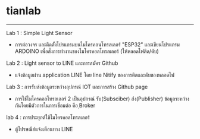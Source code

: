 # tianlab
----------------------------------------------------------------------------------------------------------------------------------------

Lab 1 : Simple Light Sensor
          
  - การต่อวงจร และติดตั้งโปรแกรมบนไมโครคอนโทรลเลอร์ "ESP32" และเขียนโปรแกรม ARDOINO เพื่อสั่งการทำงานของไมโครคอลโทรลเลอร์ (ให้หลอดไฟติด/ดับ)

Lab 2 : Light sensor to LINE และการสมัคร Github
           
  - แจ้งข้อมูลผ่าน application LINE โดย line Nitify ของการติดและดับของหลอดไฟ
  
Lab 3 : การรับส่งข้อมูลระหว่างอุปกรณ์ IOT และการสร้าง Github page 
  
  - การใช้ไมโครคอลโทรลเลอร์ 2 เป็นอุปกรณ์ รับ(Subsciber) ส่ง(Publisher) ข้อมูลระหว่างกันโดยมีตัวการในการเชื่อมต่อ คือ ฺBroker

lab 4 : การประยุกต์ใช้ไมโครคอลโทรลเลอร์
   
  - ตู้ไปรษณีย์แจ้งเตือนทาง LINE
